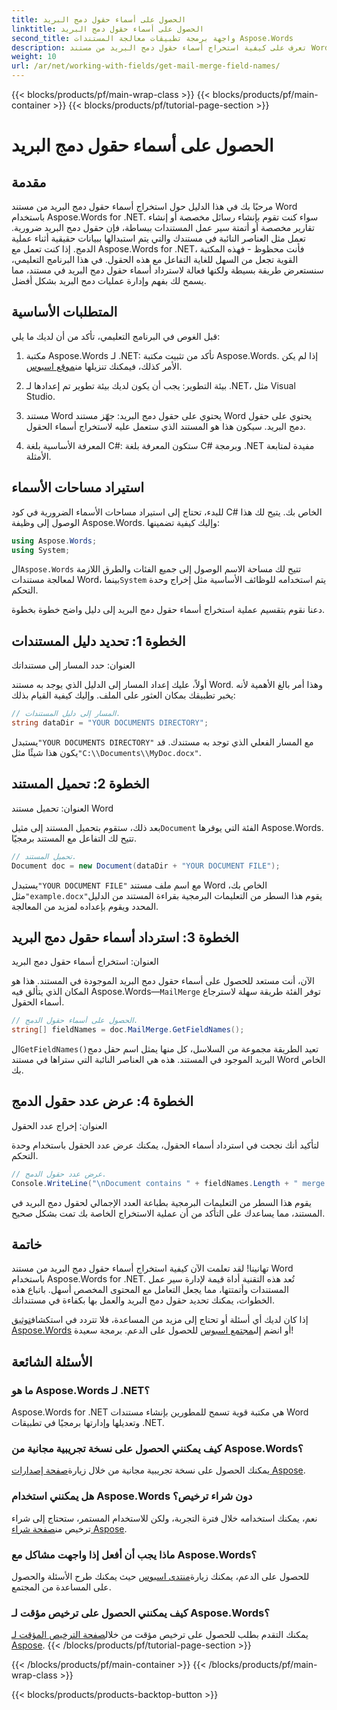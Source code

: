 ```yaml
---
title: الحصول على أسماء حقول دمج البريد
linktitle: الحصول على أسماء حقول دمج البريد
second_title: واجهة برمجة تطبيقات معالجة المستندات Aspose.Words
description: تعرف على كيفية استخراج أسماء حقول دمج البريد من مستند Word باستخدام Aspose.Words لـ .NET باستخدام هذا الدليل التفصيلي خطوة بخطوة.
weight: 10
url: /ar/net/working-with-fields/get-mail-merge-field-names/
---
```


{{< blocks/products/pf/main-wrap-class >}}
{{< blocks/products/pf/main-container >}}
{{< blocks/products/pf/tutorial-page-section >}}

# الحصول على أسماء حقول دمج البريد

## مقدمة

مرحبًا بك في هذا الدليل حول استخراج أسماء حقول دمج البريد من مستند Word باستخدام Aspose.Words for .NET. سواء كنت تقوم بإنشاء رسائل مخصصة أو إنشاء تقارير مخصصة أو أتمتة سير عمل المستندات ببساطة، فإن حقول دمج البريد ضرورية. تعمل مثل العناصر النائبة في مستندك والتي يتم استبدالها ببيانات حقيقية أثناء عملية الدمج. إذا كنت تعمل مع Aspose.Words for .NET، فأنت محظوظ - فهذه المكتبة القوية تجعل من السهل للغاية التفاعل مع هذه الحقول. في هذا البرنامج التعليمي، سنستعرض طريقة بسيطة ولكنها فعالة لاسترداد أسماء حقول دمج البريد في مستند، مما يسمح لك بفهم وإدارة عمليات دمج البريد بشكل أفضل.

## المتطلبات الأساسية

قبل الغوص في البرنامج التعليمي، تأكد من أن لديك ما يلي:

1.  مكتبة Aspose.Words لـ .NET: تأكد من تثبيت مكتبة Aspose.Words. إذا لم يكن الأمر كذلك، فيمكنك تنزيلها من[موقع اسبوس](https://releases.aspose.com/words/net/).

2. بيئة التطوير: يجب أن يكون لديك بيئة تطوير تم إعدادها لـ .NET، مثل Visual Studio.

3. مستند Word يحتوي على حقول دمج البريد: جهّز مستند Word يحتوي على حقول دمج البريد. سيكون هذا هو المستند الذي ستعمل عليه لاستخراج أسماء الحقول.

4. المعرفة الأساسية بلغة C#: ستكون المعرفة بلغة C# وبرمجة .NET مفيدة لمتابعة الأمثلة.

## استيراد مساحات الأسماء

للبدء، تحتاج إلى استيراد مساحات الأسماء الضرورية في كود C# الخاص بك. يتيح لك هذا الوصول إلى وظيفة Aspose.Words. وإليك كيفية تضمينها:

```csharp
using Aspose.Words;
using System;
```

 ال`Aspose.Words` تتيح لك مساحة الاسم الوصول إلى جميع الفئات والطرق اللازمة لمعالجة مستندات Word، بينما`System` يتم استخدامه للوظائف الأساسية مثل إخراج وحدة التحكم.

دعنا نقوم بتقسيم عملية استخراج أسماء حقول دمج البريد إلى دليل واضح خطوة بخطوة.

## الخطوة 1: تحديد دليل المستندات

العنوان: حدد المسار إلى مستنداتك

أولاً، عليك إعداد المسار إلى الدليل الذي يوجد به مستند Word. وهذا أمر بالغ الأهمية لأنه يخبر تطبيقك بمكان العثور على الملف. وإليك كيفية القيام بذلك:

```csharp
// المسار إلى دليل المستندات.
string dataDir = "YOUR DOCUMENTS DIRECTORY";
```

 يستبدل`"YOUR DOCUMENTS DIRECTORY"` مع المسار الفعلي الذي توجد به مستندك. قد يكون هذا شيئًا مثل`"C:\\Documents\\MyDoc.docx"`.

## الخطوة 2: تحميل المستند

العنوان: تحميل مستند Word

 بعد ذلك، ستقوم بتحميل المستند إلى مثيل`Document` الفئة التي يوفرها Aspose.Words. تتيح لك التفاعل مع المستند برمجيًا.

```csharp
// تحميل المستند.
Document doc = new Document(dataDir + "YOUR DOCUMENT FILE");
```

 يستبدل`"YOUR DOCUMENT FILE"` مع اسم ملف مستند Word الخاص بك، مثل`"example.docx"`يقوم هذا السطر من التعليمات البرمجية بقراءة المستند من الدليل المحدد ويقوم بإعداده لمزيد من المعالجة.

## الخطوة 3: استرداد أسماء حقول دمج البريد

العنوان: استخراج أسماء حقول دمج البريد

 الآن، أنت مستعد للحصول على أسماء حقول دمج البريد الموجودة في المستند. هذا هو المكان الذي يتألق فيه Aspose.Words—`MailMerge` توفر الفئة طريقة سهلة لاسترجاع أسماء الحقول.

```csharp
// الحصول على أسماء حقول الدمج.
string[] fieldNames = doc.MailMerge.GetFieldNames();
```

 ال`GetFieldNames()`تعيد الطريقة مجموعة من السلاسل، كل منها يمثل اسم حقل دمج البريد الموجود في المستند. هذه هي العناصر النائبة التي ستراها في مستند Word الخاص بك.

## الخطوة 4: عرض عدد حقول الدمج

العنوان: إخراج عدد الحقول

لتأكيد أنك نجحت في استرداد أسماء الحقول، يمكنك عرض عدد الحقول باستخدام وحدة التحكم.

```csharp
// عرض عدد حقول الدمج.
Console.WriteLine("\nDocument contains " + fieldNames.Length + " merge fields.");
```

يقوم هذا السطر من التعليمات البرمجية بطباعة العدد الإجمالي لحقول دمج البريد في المستند، مما يساعدك على التأكد من أن عملية الاستخراج الخاصة بك تمت بشكل صحيح.

## خاتمة

تهانينا! لقد تعلمت الآن كيفية استخراج أسماء حقول دمج البريد من مستند Word باستخدام Aspose.Words for .NET. تُعد هذه التقنية أداة قيمة لإدارة سير عمل المستندات وأتمتتها، مما يجعل التعامل مع المحتوى المخصص أسهل. باتباع هذه الخطوات، يمكنك تحديد حقول دمج البريد والعمل بها بكفاءة في مستنداتك.

إذا كان لديك أي أسئلة أو تحتاج إلى مزيد من المساعدة، فلا تتردد في استكشاف[توثيق Aspose.Words](https://reference.aspose.com/words/net/) أو انضم إلى[مجتمع اسبوس](https://forum.aspose.com/c/words/8) للحصول على الدعم. برمجة سعيدة!

## الأسئلة الشائعة

### ما هو Aspose.Words لـ .NET؟
Aspose.Words for .NET هي مكتبة قوية تسمح للمطورين بإنشاء مستندات Word وتعديلها وإدارتها برمجيًا في تطبيقات .NET.

### كيف يمكنني الحصول على نسخة تجريبية مجانية من Aspose.Words؟
 يمكنك الحصول على نسخة تجريبية مجانية من خلال زيارة[صفحة إصدارات Aspose](https://releases.aspose.com/).

### هل يمكنني استخدام Aspose.Words دون شراء ترخيص؟
 نعم، يمكنك استخدامه خلال فترة التجربة، ولكن للاستخدام المستمر، ستحتاج إلى شراء ترخيص من[صفحة شراء Aspose](https://purchase.aspose.com/buy).

### ماذا يجب أن أفعل إذا واجهت مشاكل مع Aspose.Words؟
 للحصول على الدعم، يمكنك زيارة[منتدى اسبوس](https://forum.aspose.com/c/words/8) حيث يمكنك طرح الأسئلة والحصول على المساعدة من المجتمع.

### كيف يمكنني الحصول على ترخيص مؤقت لـ Aspose.Words؟
 يمكنك التقدم بطلب للحصول على ترخيص مؤقت من خلال[صفحة الترخيص المؤقت لـ Aspose](https://purchase.aspose.com/temporary-license/).
{{< /blocks/products/pf/tutorial-page-section >}}

{{< /blocks/products/pf/main-container >}}
{{< /blocks/products/pf/main-wrap-class >}}

{{< blocks/products/products-backtop-button >}}

